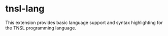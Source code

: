 # tnsl-lang

This extension provides basic language support and syntax highlighting for the TNSL programming language.